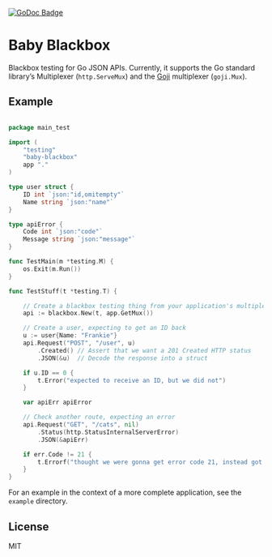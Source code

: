 [![GoDoc Badge](https://godoc.org/github.com/magicnumbers/baby-blackbox?status.svg)](http://godoc.org/github.com/magicnumbers/baby-blackbox)

Baby Blackbox
=============

Blackbox testing for Go JSON APIs. Currently, it supports the Go standard
library’s Multiplexer (`http.ServeMux`) and the [Goji][goji] multiplexer
(`goji.Mux`).

[goji]: http://goji.io


## Example

```go

package main_test

import (
    "testing"
    "baby-blackbox"
    app "."
)

type user struct {
    ID int `json:"id,omitempty"`
    Name string `json:"name"`
}

type apiError {
    Code int `json:"code"`
    Message string `json:"message"`
}

func TestMain(m *testing.M) {
    os.Exit(m.Run())
}

func TestStuff(t *testing.T) {

    // Create a blackbox testing thing from your application's multiplexer
    api := blackbox.New(t, app.GetMux())

    // Create a user, expecting to get an ID back
    u := user{Name: "Frankie"}
    api.Request("POST", "/user", u)
        .Created() // Assert that we want a 201 Created HTTP status
        .JSON(&u)  // Decode the response into a struct

    if u.ID == 0 {
        t.Error("expected to receive an ID, but we did not")
    }

    var apiErr apiError

    // Check another route, expecting an error
    api.Request("GET", "/cats", nil)
        .Status(http.StatusInternalServerError)
        .JSON(&apiErr)

    if err.Code != 21 {
        t.Errorf("thought we were gonna get error code 21, instead got %d", err.Code)
    }
}

```

For an example in the context of a more complete application, see the `example`
directory.


## License

MIT
